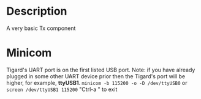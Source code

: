 # Description
A very basic Tx component

# Minicom
Tigard's UART port is on the first listed USB port. Note: if you have already plugged in some other UART device prior then the Tigard's port will be higher, for example, **ttyUSB1**.
```minicom -b 115200 -o -D /dev/ttyUSB0```
or
```screen /dev/ttyUSB1 115200```  "Ctrl-a \" to exit